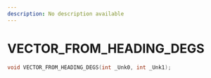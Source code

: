 ```yaml
---
description: No description available 
---
```


# VECTOR_FROM_HEADING_DEGS

```cpp
void VECTOR_FROM_HEADING_DEGS(int _Unk0, int _Unk1);
```
